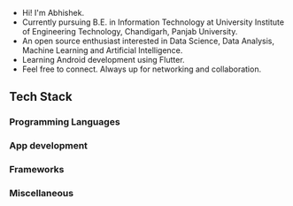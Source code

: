 - Hi! I'm Abhishek.
- Currently pursuing B.E. in Information Technology at University Institute of Engineering Technology, Chandigarh, Panjab University.
- An open source enthusiast interested in Data Science, Data Analysis, Machine Learning and Artificial Intelligence.
- Learning Android development using Flutter.
- Feel free to connect. Always up for networking and collaboration.

## Tech Stack
### Programming Languages
### App development
### Frameworks
### Miscellaneous

<!---
its-me-abhishek/its-me-abhishek is a ✨ special ✨ repository because its `README.md` (this file) appears on your GitHub profile.
You can click the Preview link to take a look at your changes.
--->
